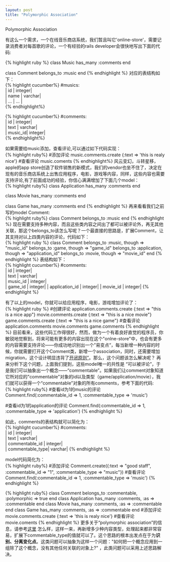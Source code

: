 ```yaml
---
layout: post
title: "Polymorphic Association"
---
```

Polymorphic Association

有这么一个需求，一个在线音乐商店系统，我们暂且叫它'online-store'，需要记录消费者对每首歌的评论，一个有经验的rails developer会很快地写出下面的代码:   

{% highlight ruby %}
class Music
  has_many :comments
end

class Comment
  belongs_to :music
end
{% endhighlight %}
对应的表结构如下：  
{% highlight cucumber%}
#musics:   
  |  id  | integer|   
  | name | varchar|   
  | ...  |  ...   |   
{% endhighlight%}

{% highlight cucumber%}
#comments:   
  | id      | integer|   
  | text    | varchar|   
  | music_id| integer|   
{% endhighlight%}

如果需要给music添加，查看评论,可以通过如下代码实现：   
{% highlight ruby%}
  #添加评论
  music.comments.create {:text => 'this is realy nice'}
  #查看评论
  music.coments
{% endhighlight%}
风云变幻，斗转星移，apple的app store创造了软件销售的新模式，我们的vendor也坐不住了，决定在现有的音乐商店系统上出售应用程序，电影，游戏等内容，同样，这些内容也需要支持评论,有了前面成功的经验，你信心满满增加了下面几个model：   
{% highlight ruby%}
  class Application
    has_many :comments
  end

  class Movie
    has_many :comments
  end

  class Game
    has_many :comments
  end
{% endhighlight %}
再来看看我们之前写的model Comment:   
{% highlight ruby%}
class Comment
  belongs_to :music
end
{% endhighlight %}
现在需要支持多种内容，而且这些类内容之间出了都可以被评论外，再无其他关联，那这个belongs_to该怎么写呢？一个最直接的思路是，扩展Comment，让其支持对以上四类内容的评论，代码如下：   
{% highlight ruby %}
class Comment
  belongs_to :music, though => "music_id"
  belongs_to :game, though => "game_id"
  belongs_to :application, though => "application_id"
  belongs_to :movie, though => "movie_id"
end
{% endhighlight %}
表结构如下：   
{% highlight cucumber%}
#comments:   
  | id             | integer|   
  | text           | varchar|   
  | music_id       | integer|   
  | game_id        | integer|
  | application_id | integer|
  | movie_id       | integer|
{% endhighlight %}

有了以上的model，你就可以给应用程序，电影，游戏增加评论了：   
{% highlight ruby %}
  #创建评论
  application.comments.create {:text => "this is a nice app"}
  movie.comments.create {:text => "this is a nice movie"}
  game.comments.create {:text => "this is a nice game"}
  #查看评论
  application.comments
  movie.comments
  game.comments
{% endhighlight %}
目前看来，这些代码工作得很好，然而，做为一个有着良好直觉的程序员，你敏锐地觉察到，将来可能有更多的内容出现在这个"onlne-store"中，也会有更多的内容需要支持评论——你成功地识别出一个”易变点“，每当新增一种内容的时候，你就需要打开这个Comment类，新增一个association，同时，还需要增加migration，这个设计明显违背了<a href="http://en.wikipedia.org/wiki/Open/closed_principle">开闭原则”</a>。那么，这个问题该怎么解决呢？  再来分析下这个问题，上面我们提到，这些model唯一的共性是 “可以被评论”，于是我们可以抽象出一个概念——“commentable”。如果我们让comment对象知道它所对应的"commentable"对象的id以及类型（game/application/movie），我们就可以获得一个“commentable”对象的所有comments，参考下面的代码:    
{% highlight ruby%}
  #查看id为1的music的评论
  Comment.find(:commentable_id => 1, :commentable_type => 'music')

  #查看id为1的application的评论
  Comment.find(:commentable_id => 1, :commentable_type => 'application')
{% endhighlight %}

如此，comments的表结构就可以简化为：   
{% highlight cucumber%}
#comments:   
  | id              | integer|   
  | text            | varchar|   
  | commentable_id  | integer|   
  | commentable_type| varchar|
{% endhighlight %}

model代码简化为：   
{% highlight ruby%}
 #添加评论
 Comment.create({:text => "good staff", :commentable_id => "1", :commentable_type => "music"})
 #查看评论
 Comment.find(:commentable_id => 1, :commentable_type => 'music')
{% endhighlight %}

{% highlight ruby%}
  class Comment
    belongs_to :commentable, :polymorphic => true
  end
  class Application
    has_many :comments, :as => :commentable
  end
  class Movie
    has_many :comments, :as => :commentable
  end
  class Game
    has_many :comments, :as => :commentable
  end
  #添加评论
  movie.comments.create {:text => 'this is realy nice'} 
  #查看评论
  movie.coments
{% endhighlight %}
更多关于“polymorphic association”的信息，请参考<a href="http://guides.rubyonrails.org/association_basics.html#polymorphic-associations">这里</a>
怎么样，这样一来，再新增多少种内容类型，处理起来都非常容易，扩展下commentable_type的值就可以了。这个思路的根本出发点在于为**识别、分离变化点**。这类问题可以抽象为这样一个问题："如何把一个概念应用到一组除了这个概念，没有其他任何关联的对象上?" ，此类问题可以采用上述思路解决。
